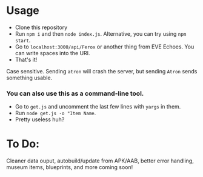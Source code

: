 # Usage
- Clone this repository
- Run `npm i` and then `node index.js`.  Alternative, you can try using `npm start`.
- Go to `localhost:3000/api/Ferox` or another thing from EVE Echoes.  You can write spaces into the URI.  
- That's it!

Case sensitive.  Sending `atron` will crash the server, but sending `Atron` sends something usable.

### You can also use this as a command-line tool.
- Go to `get.js` and uncomment the last few lines with `yargs` in them.
- Run `node get.js -o "Item Name`.
- Pretty useless huh? 


# To Do:

Cleaner data ouput, autobuild/update from APK/AAB, better error handling, museum items, blueprints, and more coming soon! 

